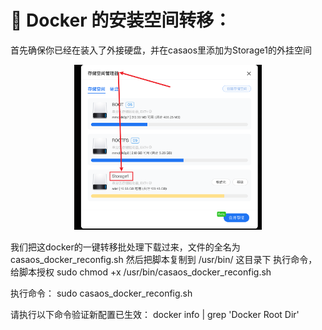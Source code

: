 # 🐳 Docker 的安装空间转移：

首先确保你已经在装入了外接硬盘，并在casaos里添加为Storage1的外挂空间

<p align="center">
    <img src="./casaos/casaos.png" alt="Logo" width="300" />

我们把这docker的一键转移批处理下载过来，文件的全名为casaos_docker_reconfig.sh
然后把脚本复制到 /usr/bin/ 这目录下
执行命令，给脚本授权
sudo chmod +x /usr/bin/casaos_docker_reconfig.sh

执行命令：
sudo casaos_docker_reconfig.sh

请执行以下命令验证新配置已生效：
docker info | grep 'Docker Root Dir'

